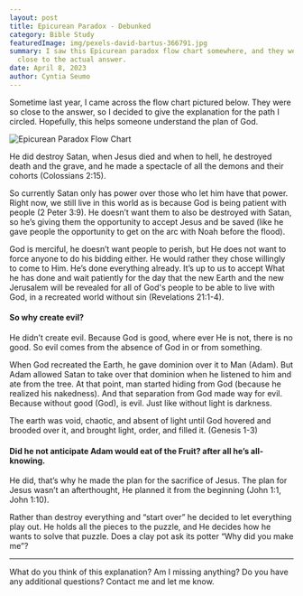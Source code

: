 ```yaml
---
layout: post
title: Epicurean Paradox - Debunked
category: Bible Study
featuredImage: img/pexels-david-bartus-366791.jpg
summary: I saw this Epicurean paradox flow chart somewhere, and they were so
  close to the actual answer.
date: April 8, 2023
author: Cyntia Seumo
---
```

<p>Sometime last year, I came across the flow chart pictured below. They were so close to the answer, so I decided to give the explanation for the path I circled. Hopefully, this helps someone understand the plan of God. </p>

![Epicurean Paradox Flow Chart](img/paradox.jpeg)

<p>He did destroy Satan, when Jesus died and when to hell, he destroyed death and the grave, and he made a spectacle of all the demons and their cohorts (<a>Colossians 2:15</a>).</p>

<p>So currently Satan only has power over those who let him have that power. Right now, we still live in this world as is because God is being patient with people (<a>2 Peter 3:9</a>). He doesn’t want them to also be destroyed with Satan, so he’s giving them the opportunity to accept Jesus and be saved (like he gave people the opportunity to get on the arc with Noah before the flood).</p>

<p>God is merciful, he doesn’t want people to perish, but He does not want to force anyone to do his bidding either. He would rather they chose willingly to come to Him. He’s done everything already. It’s up to us to accept What he has done and wait patiently for the day that the new Earth and the new Jerusalem will be revealed for all of God's people to be able to live with God, in a recreated world without sin (<a>Revelations 21:1-4</a>).</p>

<h4>So why create evil?</h4>

<p>He didn’t create evil. Because God is good, where ever He is not, there is no good. So evil comes from the absence of God in or from something.</p>

<p> When God recreated the Earth, he gave dominion over it to Man (Adam). But Adam allowed Satan to take over that dominion when he listened to him and ate from the tree. At that point, man started hiding from God (because he realized his nakedness). And that separation from God made way for evil. Because without good (God), is evil. Just like without light is darkness.</p>

<p>The earth was void, chaotic, and absent of light until God hovered and brooded over it, and brought light, order, and filled it. (<a>Genesis 1-3</a>)</p>

<h4>Did he not anticipate Adam would eat of the Fruit? after all he’s all-knowing.</h4>

<p>He did, that’s why he made the plan for the sacrifice of Jesus. The plan for Jesus wasn’t an afterthought, He planned it from the beginning (<a>John 1:1</a>, <a>John 1:10</a>).</p>

<p>Rather than destroy everything and “start over” he decided to let everything play out. He holds all the pieces to the puzzle, and He decides how he wants to solve that puzzle. Does a clay pot ask its potter “Why did you make me”?</p>

<hr />

<p>What do you think of this explanation? Am I missing anything? Do you have any additional questions? Contact me and let me know. </p>